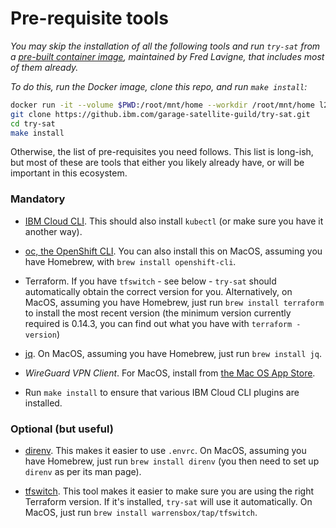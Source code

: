 # Pre-requisite tools

*You may skip the installation of all the following tools and run `try-sat` from a [pre-built container image](https://github.com/l2fprod/ibmcloud-ci), maintained by Fred Lavigne, that includes most of them already.*

*To do this, run the Docker image, clone this repo, and run `make install`:*
```bash
docker run -it --volume $PWD:/root/mnt/home --workdir /root/mnt/home l2fprod/ibmcloud-ci
git clone https://github.ibm.com/garage-satellite-guild/try-sat.git
cd try-sat
make install
```

Otherwise, the list of pre-requisites you need follows. This list is long-ish, but most of these are tools that either you likely already have, or will be important in this ecosystem.

### Mandatory

*   [IBM Cloud CLI](https://cloud.ibm.com/docs/cli). This should also install `kubectl` (or make sure you have it another way).

*   [oc, the OpenShift CLI](https://docs.openshift.com/container-platform/4.6/cli_reference/openshift_cli/getting-started-cli.html#installing-openshift-cli). You can also install this on MacOS, assuming you have Homebrew, with `brew install openshift-cli`.

*   Terraform. If you have `tfswitch` - see below - `try-sat` should automatically obtain the correct version for you. Alternatively, on MacOS, assuming you have Homebrew, just run `brew install terraform` to install the most recent version (the minimum version currently required is 0.14.3, you can find out what you have with `terraform -version`)

*   [jq](https://stedolan.github.io/jq/manual/). On MacOS, assuming you have Homebrew, just run `brew install jq`.

*   *WireGuard VPN Client*. For MacOS, install from [the Mac OS App Store](https://apps.apple.com/us/app/wireguard/id1451685025?mt=12).

*   Run `make install` to ensure that various IBM Cloud CLI plugins are installed.

### Optional (but useful)

*   [direnv](https://direnv.net/). This makes it easier to use `.envrc`. On MacOS, assuming you have Homebrew, just run `brew install direnv` (you then need to set up `direnv` as per its man page).

*   [tfswitch](https://tfswitch.warrensbox.com/Install/). This tool makes it easier to make sure you are using the right Terraform version. If it's installed, `try-sat` will use it automatically. On MacOS, just run `brew install warrensbox/tap/tfswitch`.
